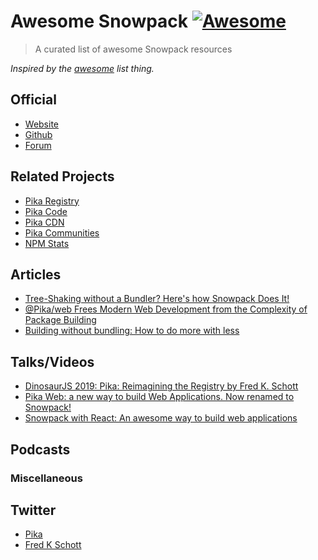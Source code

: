 # Awesome Snowpack [![Awesome](https://cdn.rawgit.com/sindresorhus/awesome/d7305f38d29fed78fa85652e3a63e154dd8e8829/media/badge.svg)](https://github.com/sindresorhus/awesome)

> A curated list of awesome Snowpack resources

*Inspired by the [awesome](https://github.com/sindresorhus/awesome) list thing.*

## Official
- [Website](https://www.snowpack.dev/)
- [Github](https://github.com/pikapkg/snowpack)
- [Forum](https://www.pika.dev/packages/snowpack/discuss)

## Related Projects
- [Pika Registry](https://www.pika.dev/registry)
- [Pika Code](https://www.pika.dev/code)
- [Pika CDN](https://www.pika.dev/cdn)
- [Pika Communities](https://www.pika.dev/community)
- [NPM Stats](https://www.pika.dev/about/stats)

## Articles 
- [Tree-Shaking without a Bundler? Here's how Snowpack Does It!](https://dev.to/pika/tree-shaking-without-a-bundler-here-s-how-snowpack-does-it-1fai)
- [@Pika/web Frees Modern Web Development from the Complexity of Package Building](https://www.infoq.com/news/2019/06/pika-web-no-npm-bundler/)
- [Building without bundling: How to do more with less](https://blog.logrocket.com/building-without-bundling/)


## Talks/Videos
- [DinosaurJS 2019: Pika: Reimagining the Registry by Fred K. Schott](https://www.youtube.com/watch?v=2Wwx-lF5NhE)
- [Pika Web: a new way to build Web Applications. Now renamed to Snowpack!](https://www.youtube.com/watch?v=bCsS-M4a1rg)
- [Snowpack with React: An awesome way to build web applications](https://www.youtube.com/watch?v=pUUAil_9yIw)

## Podcasts

### Miscellaneous 


## Twitter
- [Pika](https://twitter.com/pikapkg)
- [Fred K Schott](https://twitter.com/FredKSchott)
